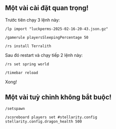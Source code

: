 ## Một vài cài đặt quan trọng!
Trước tiên chạy 3 lệnh này:
```
/lp import "luckperms-2025-02-16-20-43.json.gz"
```
```
/gamerule playersSleepingPercentage 50
```
```
/rs install Terralith
```
Sau đó restart và chạy tiếp 2 lệnh này:
```
/rs set spring world
```
```
/timebar reload
```
Xong!

## Một vài tuỳ chỉnh không bắt buộc!
```
/setspawn
```
```
/scoreboard players set #stellarity.config stellarity.config.dragon_health 500
```
